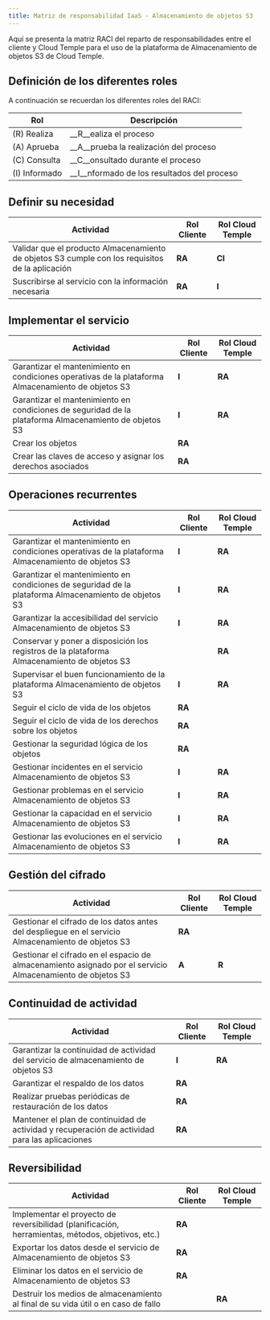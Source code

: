 ```yaml
---
title: Matriz de responsabilidad IaaS - Almacenamiento de objetos S3
---
```


Aquí se presenta la matriz RACI del reparto de responsabilidades entre el cliente y Cloud Temple para el uso de la plataforma de Almacenamiento de objetos S3 de Cloud Temple.

## Definición de los diferentes roles

A continuación se recuerdan los diferentes roles del RACI:

| Rol          | Descripción                              |
|--------------|------------------------------------------|
| (R) Realiza  | __R__ealiza el proceso                   |
| (A) Aprueba  | __A__prueba la realización del proceso   |
| (C) Consulta | __C__onsultado durante el proceso        |
| (I) Informado| __I__nformado de los resultados del proceso |

## Definir su necesidad

| Actividad                                                                            | Rol Cliente | Rol Cloud Temple |
|----------------------------------------------------------------------------------|-------------|------------------|
| Validar que el producto Almacenamiento de objetos S3 cumple con los requisitos de la aplicación | __RA__      | __CI__           |
| Suscribirse al servicio con la información necesaria                           | __RA__      | __I__            |

## Implementar el servicio

| Actividad                                                                             | Rol Cliente | Rol Cloud Temple |
|------------------------------------------------------------------------------------|-------------|------------------|
| Garantizar el mantenimiento en condiciones operativas de la plataforma Almacenamiento de objetos S3 | __I__       | __RA__           |
| Garantizar el mantenimiento en condiciones de seguridad de la plataforma Almacenamiento de objetos S3 | __I__       | __RA__           |
| Crear los objetos                                                                   | __RA__      |                  |
| Crear las claves de acceso y asignar los derechos asociados                            | __RA__      |                  |

## Operaciones recurrentes

| Actividad                                                                           | Rol Cliente | Rol Cloud Temple |
|------------------------------------------------------------------------------------|-------------|------------------|
| Garantizar el mantenimiento en condiciones operativas de la plataforma Almacenamiento de objetos S3 | __I__       | __RA__           |
| Garantizar el mantenimiento en condiciones de seguridad de la plataforma Almacenamiento de objetos S3 | __I__       | __RA__           |
| Garantizar la accesibilidad del servicio Almacenamiento de objetos S3               | __I__       | __RA__           |
| Conservar y poner a disposición los registros de la plataforma Almacenamiento de objetos S3  |             | __RA__           |
| Supervisar el buen funcionamiento de la plataforma Almacenamiento de objetos S3                | __I__       | __RA__           |
| Seguir el ciclo de vida de los objetos                                                  | __RA__      |                  |
| Seguir el ciclo de vida de los derechos sobre los objetos                                   | __RA__      |                  |
| Gestionar la seguridad lógica de los objetos                                               | __RA__      |                  |
| Gestionar incidentes en el servicio Almacenamiento de objetos S3                              | __I__       | __RA__           |
| Gestionar problemas en el servicio Almacenamiento de objetos S3                              | __I__       | __RA__           |
| Gestionar la capacidad en el servicio Almacenamiento de objetos S3                                | __I__       | __RA__           |
| Gestionar las evoluciones en el servicio Almacenamiento de objetos S3                             | __I__       | __RA__           |

## Gestión del cifrado

| Actividad                                                                                 | Rol Cliente | Rol Cloud Temple |
|------------------------------------------------------------------------------------------|-------------|------------------|
| Gestionar el cifrado de los datos antes del despliegue en el servicio Almacenamiento de objetos S3      | __RA__      |                  |
| Gestionar el cifrado en el espacio de almacenamiento asignado por el servicio Almacenamiento de objetos S3    | __A__       | __R__            |

## Continuidad de actividad

| Actividad                                                                                  | Rol Cliente | Rol Cloud Temple |
|-------------------------------------------------------------------------------------------|-------------|------------------|
| Garantizar la continuidad de actividad del servicio de almacenamiento de objetos S3                         | __I__       | __RA__           |
| Garantizar el respaldo de los datos                                                         | __RA__      |                  |
| Realizar pruebas periódicas de restauración de los datos                                | __RA__      |                  |
| Mantener el plan de continuidad de actividad y recuperación de actividad para las aplicaciones | __RA__      |                  |

## Reversibilidad

| Actividad                                                                                  | Rol Cliente | Rol Cloud Temple |
|-------------------------------------------------------------------------------------------|-------------|------------------|
| Implementar el proyecto de reversibilidad (planificación, herramientas, métodos, objetivos, etc.) | __RA__      |                  |
| Exportar los datos desde el servicio de Almacenamiento de objetos S3                              | __RA__      |                  |
| Eliminar los datos en el servicio de Almacenamiento de objetos S3                                | __RA__      |                  |
| Destruir los medios de almacenamiento al final de su vida útil o en caso de fallo                              |             | __RA__           |